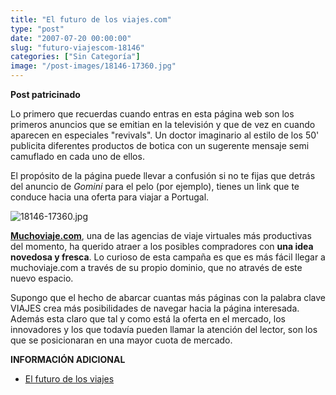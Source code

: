 ```yaml
---
title: "El futuro de los viajes.com"
type: "post"
date: "2007-07-20 00:00:00"
slug: "futuro-viajescom-18146"
categories: ["Sin Categoría"]
image: "/post-images/18146-17360.jpg"
---
```


**Post patricinado**

Lo primero que recuerdas cuando entras en esta página web son los primeros anuncios que se emitian en la televisión y que de vez en cuando aparecen en especiales "revivals". Un doctor imaginario al estilo de los 50' publicita diferentes productos de botica con un sugerente mensaje semi camuflado en cada uno de ellos.

El propósito de la página puede llevar a confusión si no te fijas que detrás del anuncio de *Gomini* para el pelo (por ejemplo), tienes un link que te conduce hacia una oferta para viajar a Portugal.

![18146-17360.jpg](/post-images/18146-17360.jpg "18146-17360.jpg")

**[Muchoviaje.com](http://www.muchoviaje.com/)**, una de las agencias de viaje virtuales más productivas del momento, ha querido atraer a los posibles compradores con **una idea novedosa y fresca**. Lo curioso de esta campaña es que es más fácil llegar a muchoviaje.com a través de su propio dominio, que no através de este nuevo espacio.

Supongo que el hecho de abarcar cuantas más páginas con la palabra clave VIAJES crea más posibilidades de navegar hacia la página interesada. Además esta claro que tal y como está la oferta en el mercado, los innovadores y los que todavía pueden llamar la atención del lector, son los que se posicionaran en una mayor cuota de mercado.

**INFORMACIÓN ADICIONAL**

- [El futuro de los viajes](http://www.elfuturodelosviajes.com/)